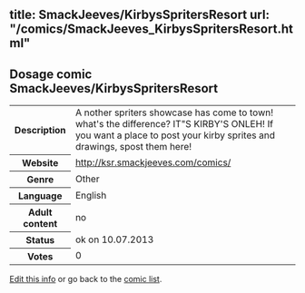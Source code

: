 title: SmackJeeves/KirbysSpritersResort
url: "/comics/SmackJeeves_KirbysSpritersResort.html"
---
Dosage comic SmackJeeves/KirbysSpritersResort
-----------------------------------------

<p id="msg"></p>
<script type="text/javascript">
if (window.location.search === '?edit_info_mail=sent_ok') {
  var elem = document.getElementById("msg");
  elem.innerHTML = 'Edited information sucessfully sent for review, which is usually done daily. Thanks!';
  elem.className = 'ok';
}
</script>
<table class="comicinfo">
<tr>
<th>Description</th><td>A nother spriters showcase has come to town! what's the difference? IT&quot;S KIRBY'S ONLEH! If you want a place to post your kirby sprites and drawings, spost them here!</td>
</tr>
<tr>
<th>Website</th><td><a href="http://ksr.smackjeeves.com/comics/">http://ksr.smackjeeves.com/comics/</a></td>
</tr>
<tr>
<th>Genre</th><td>Other</td>
</tr>
<tr>
<th>Language</th><td>English</td>
</tr>
<tr>
<th>Adult content</th><td>no</td>
</tr>
<tr>
<th>Status</th><td>ok on 10.07.2013</td>
</tr>
<tr>
<th>Votes</th><td>0</td>
</tr>
</table>

[Edit this info](SmackJeeves_KirbysSpritersResort_edit.html) or go back to the [comic list](../comic-index.html).
